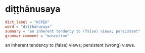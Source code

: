 # diṭṭhānusaya

``` toml
dict_label = "NCPED"
word = "diṭṭhānusaya"
summary = "an inherent tendency to (false) views; persistent"
grammar_comment = "masculine"
```

an inherent tendency to (false) views; persistent (wrong) views.

